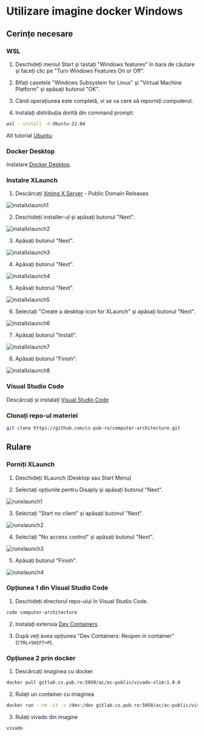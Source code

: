 # Utilizare imagine docker Windows

## Cerințe necesare

### WSL

1. Deschideți meniul Start și tastați "Windows features" în bara de căutare și faceți clic pe "Turn Windows Features On or Off".

2. Bifați casetele "Windows Subsystem for Linux" și "Virtual Machine Platform" și apăsați butonul "OK".

3. Când operațiunea este completă, vi se va cere să reporniți computerul.

4. Instalați distribuția dorită din command prompt:
```bash
wsl --install -d Ubuntu-22.04
```

Alt tutorial [Ubuntu](https://linuxconfig.org/ubuntu-22-04-on-wsl-windows-subsystem-for-linux)

### Docker Desktop

Instalare [Docker Desktop](https://www.docker.com/products/docker-desktop/).

### Instalre XLaunch

1. Descărcați [Xming X Server](http://www.straightrunning.com/XmingNotes/) - Public Domain Releases

![installxlaunch1](../media/installxlaunch1.png)

2. Deschideți installer-ul și apăsați butonul "Next".

![installxlaunch2](../media/installxlaunch2.png)

3. Apăsați butonul "Next".

![installxlaunch3](../media/installxlaunch3.png)

4. Apăsați butonul "Next".

![installxlaunch4](../media/installxlaunch4.png)

5. Apăsați butonul "Next".

![installxlaunch5](../media/installxlaunch5.png)

6. Selectați "Create a desktop icon for XLaunch" și apăsați butonul "Next".

![installxlaunch6](../media/installxlaunch6.png)

7. Apăsați butonul "Install".

![installxlaunch7](../media/installxlaunch7.png)

8. Apăsați butonul "Finish".

![installxlaunch8](../media/installxlaunch8.png)

### Visual Studio Code

Descărcați și instalați [Visual Studio Code](https://code.visualstudio.com/download)

### Clonați repo-ul materiei

```bash
git clone https://github.com/cs-pub-ro/computer-architecture.git
```

## Rulare

### Porniți XLaunch
1. Deschideți XLaunch (Desktop sau Start Menu)

2. Selectați opțiunile pentru Disaply și apăsați butonul "Next".

![runxlaunch1](../media/runxlaunch1.png)

3. Selectați "Start no client" și apăsați butonul "Next".

![runxlaunch2](../media/runxlaunch2.png)

4. Selectați "No access control" și apăsați butonul "Next".

![runxlaunch3](../media/runxlaunch3.png)

5. Apăsați butonul "Finish".

![runxlaunch4](../media/runxlaunch4.png)


### Opțiunea 1 din Visual Studio Code

1. Deschideți directorul repo-ului în Visual Studio Code.
```bash
code computer-architecture
```

2. Instalați extensia [Dev Containers](https://marketplace.visualstudio.com/items?itemName=ms-vscode-remote.remote-containers).

3. După veți avea opțiunea "Dev Containers: Reopen in container" (`CTRL+SHIFT+P`).

### Opțiunea 2 prin docker

1. Descărcați imaginea cu docker
```bash
docker pull gitlab.cs.pub.ro:5050/ac/ac-public/vivado-slim:1.0.0
```

2. Rulați un container cu imaginea
```bash
docker run --rm -it -v /dev:/dev gitlab.cs.pub.ro:5050/ac/ac-public/vivado-slim:1.0.0 /bin/bash
```

3. Rulați vivado din imagine
```bash
vivado
```
